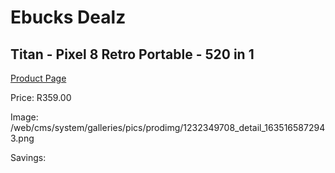 
# Ebucks Dealz
## Titan - Pixel 8 Retro Portable - 520 in 1
[Product Page](https://www.ebucks.com/web/shop/productSelected.do?prodId=1232349708&catId=365757697)

Price: R359.00

Image: /web/cms/system/galleries/pics/prodimg/1232349708_detail_1635165872943.png

Savings: 


	